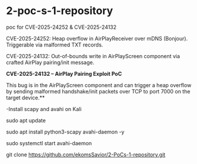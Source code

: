 # 2-poc-s-1-repository
poc for CVE-2025-24252 &amp; CVE-2025-24132

CVE-2025-24252: Heap overflow in AirPlayReceiver over mDNS (Bonjour). Triggerable via malformed TXT records.

CVE-2025-24132: Out-of-bounds write in AirPlayScreen component via crafted AirPlay pairing/init message.

**CVE-2025-24132 – AirPlay Pairing Exploit PoC**

This bug is in the AirPlayScreen component and can trigger a heap overflow by sending malformed handshake/init packets over TCP to port 7000 on the target device.**

-Install scapy and avahi on Kali

sudo apt update

sudo apt install python3-scapy avahi-daemon -y

sudo systemctl start avahi-daemon

git clone https://github.com/ekomsSavior/2-PoCs-1-repository.git




